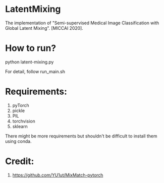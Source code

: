 # LatentMixing
The implementation of "Semi-supervised Medical Image Classification with Global Latent Mixing". [MICCAI 2020].

# How to run?
python latent-mixing.py 

For detail, follow run_main.sh

# Requirements:
1. pyTorch
2. pickle
3. PIL
4. torchvision
5. sklearn

There might be more requirements but shouldn't be difficult to install them using conda. 

# Credit:
1. https://github.com/YU1ut/MixMatch-pytorch

